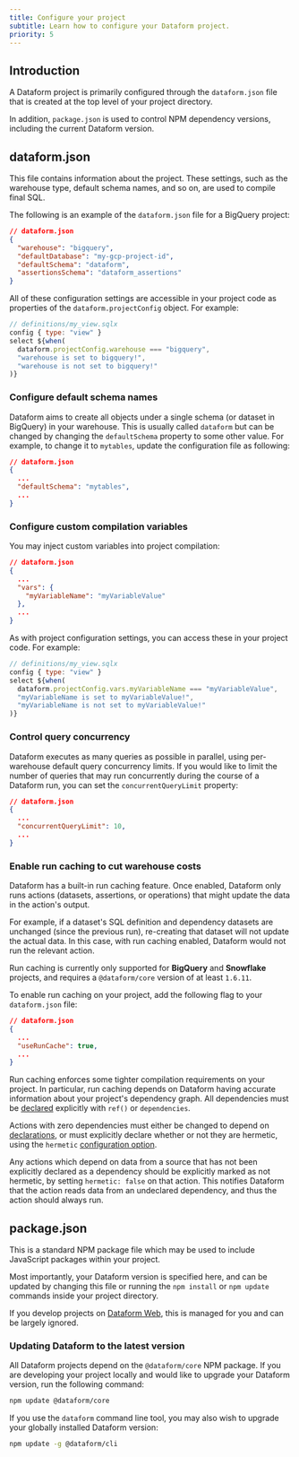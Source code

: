 ```yaml
---
title: Configure your project
subtitle: Learn how to configure your Dataform project.
priority: 5
---
```


## Introduction

A Dataform project is primarily configured through the `dataform.json` file that is created at the top level of your project directory.

In addition, `package.json` is used to control NPM dependency versions, including the current Dataform version.

## dataform.json

This file contains information about the project. These settings, such as the warehouse type, default schema names, and so on, are used to compile final SQL.

The following is an example of the `dataform.json` file for a BigQuery project:

```json
// dataform.json
{
  "warehouse": "bigquery",
  "defaultDatabase": "my-gcp-project-id",
  "defaultSchema": "dataform",
  "assertionsSchema": "dataform_assertions"
}
```

All of these configuration settings are accessible in your project code as properties of the `dataform.projectConfig` object. For example:

```js
// definitions/my_view.sqlx
config { type: "view" }
select ${when(
  dataform.projectConfig.warehouse === "bigquery",
  "warehouse is set to bigquery!",
  "warehouse is not set to bigquery!"
)}
```

### Configure default schema names

Dataform aims to create all objects under a single schema (or dataset in BigQuery) in your warehouse. This is usually called `dataform` but can be changed
by changing the `defaultSchema` property to some other value. For example, to change it to `mytables`, update the configuration file as following:

```json
// dataform.json
{
  ...
  "defaultSchema": "mytables",
  ...
}
```

### Configure custom compilation variables

You may inject custom variables into project compilation:

```json
// dataform.json
{
  ...
  "vars": {
    "myVariableName": "myVariableValue"
  },
  ...
}
```

As with project configuration settings, you can access these in your project code. For example:

```js
// definitions/my_view.sqlx
config { type: "view" }
select ${when(
  dataform.projectConfig.vars.myVariableName === "myVariableValue",
  "myVariableName is set to myVariableValue!",
  "myVariableName is not set to myVariableValue!"
)}
```

### Control query concurrency

Dataform executes as many queries as possible in parallel, using per-warehouse default query concurrency limits. If you would like to limit the number of queries that may run concurrently during the course of a Dataform run, you can set the `concurrentQueryLimit` property:

```json
// dataform.json
{
  ...
  "concurrentQueryLimit": 10,
  ...
}
```

### Enable run caching to cut warehouse costs

Dataform has a built-in run caching feature. Once enabled, Dataform only runs actions (datasets, assertions, or operations) that might update the data in the action's output.

For example, if a dataset's SQL definition and dependency datasets are unchanged (since the previous run), re-creating that dataset will not update the actual data. In this case, with run caching enabled, Dataform would not run the relevant action.

<div className="bp3-callout bp3-icon-info-sign bp3-intent-warning" markdown="1">
  Run caching is currently only supported for <b>BigQuery</b> and <b>Snowflake</b> projects, and requires a <code>@dataform/core</code> version of at least <code>1.6.11</code>.
</div>

To enable run caching on your project, add the following flag to your `dataform.json` file:

```json
// dataform.json
{
  ...
  "useRunCache": true,
  ...
}
```

Run caching enforces some tighter compilation requirements on your project. In particular, run caching depends on Dataform having accurate information about your project's dependency graph. All dependencies must be [declared](/guides/datasets/publish#referencing-other-datasets) explicitly with `ref()` or `dependencies`.

Actions with zero dependencies must either be changed to depend on [declarations](declarations), or must explicitly declare whether or not they are hermetic, using the `hermetic` [configuration option](../reference#ITableConfig).

<div className="bp3-callout bp3-icon-info-sign bp3-intent-warning" markdown="1">
  Any actions which depend on data from a source that has not been explicitly declared as a dependency should be explicitly marked as not hermetic, by setting <code>hermetic: false</code> on that action. This notifies Dataform that the action reads data from an undeclared dependency, and thus the action should always run.
</div>

## package.json

This is a standard NPM package file which may be used to include JavaScript packages within your project.

Most importantly, your Dataform version is specified here, and can be updated by changing this file or running the `npm install` or `npm update` commands inside your project directory.

If you develop projects on <a target="_blank" rel="noopener" href="https://dataform.co">Dataform Web</a>, this is managed for you and can be largely ignored.

### Updating Dataform to the latest version

All Dataform projects depend on the `@dataform/core` NPM package. If you are developing your project locally and would like to upgrade your Dataform version, run the following command:

```bash
npm update @dataform/core
```

If you use the `dataform` command line tool, you may also wish to upgrade your globally installed Dataform version:

```bash
npm update -g @dataform/cli
```
